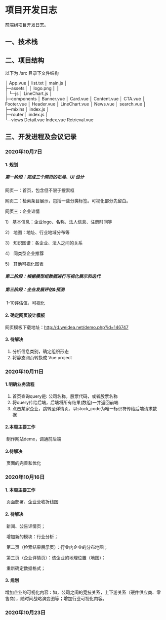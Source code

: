 # 项目开发日志

前端组项目开发日志。



## 一、技术栈



## 二、项目结构

以下为 /src 目录下文件结构

│  App.vue
│  list.txt
│  main.js
│  
├─assets
│  │  logo.png
│  │  
│  └─js
│          LineChart.js
│          
├─components
│      Banner.vue
│      Card.vue
│      Content.vue
│      CTA.vue
│      Footer.vue
│      Header.vue
│      LineChart.vue
│      News.vue
│      search.vue
│      
├─mixins
│      index.js
│      
├─router
│      index.js
│      
└─views
        Detail.vue
        Index.vue
        Retrieval.vue



## 三、开发进程及会议记录

### 2020年10月7日

#### 1. 规划

##### 第一阶段：完成三个网页的布局、UI 设计

网页一：首页，包含但不限于搜索框

网页二：检索条目展示，包括一些分类标签。可视化部分先留白。

网页三：企业详情

1） 基本信息：企业logo、名称、法人信息、注册时间等

2） 地图：地址、行业地域分布等

3） 知识图谱：各企业、法人之间的关系

4） 同类型企业推荐

5） 其他可视化图表

##### 第二阶段：根据模型组数据进行可视化展示和迭代

##### 第三阶段：企业发展评估&预测

​     1-10评估值，可视化



#### 2. 确定网页设计模板

网页模板下载地址：http://d.weidea.net/demo.php?id=146747



#### 3. 待解决

1. 分析信息类别，确定组织形态
2. 将静态网页转换成 Vue project



### 2020年10月11日

#### 1.明确业务流程

1. 首页查询query是: 公司名称，股票代码，或者股票名称
2. 将query传给后端，后端将所有结果(数组)一并返回前端
3. 点击某家企业，跳转至详情页，以stock_code为唯一标识符传给后端请求数据

#### 2.本周主要工作

​    制作网站demo，调通前后端

#### 3.待解决

​    页面的完善和优化



### 2020年10月16日

#### 1. 本周主要工作

​     页面部署，企业营收折线图

#### 2. 待解决

​     新闻、公告详情页；

​     增加新的模块：行业分析；

​     第二页（检索结果展示页）：行业内企业的分布地图；

​     第三页（企业详情页）：该企业的地理位置（地图）；

​     重新确定数据格式；

#### 3. 规划

​     增加企业的可视化内容：如，公司之间的竞技关系，上下游关系（硬件供应商、零售商），随时间战略演变图等；增加行业可视化内容。



### 2020年10月23日







